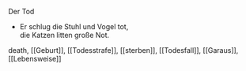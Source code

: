 Der Tod

- Er schlug die Stuhl und Vogel tot,  
  die Katzen litten große Not.  

death, [[Geburt]], [[Todesstrafe]], [[sterben]], [[Todesfall]], [[Garaus]], [[Lebensweise]]